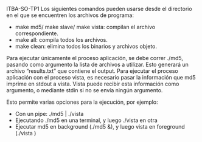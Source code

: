 ITBA-SO-TP1
Los siguientes comandos pueden usarse desde el directorio en el que se encuentren los archivos de programa:

- make md5/ make slave/ make vista: compilan el archivo correspondiente.
- make all: compila todos los archivos.
- make clean: elimina todos los binarios y archivos objeto.

Para ejecutar únicamente el proceso aplicación, se debe correr ./md5, pasando como argumento la lista de archivos a utilizar. Esto generará un archivo “results.txt” que contiene el output. Para ejecutar el proceso aplicación con el proceso vista, es necesario pasar la información que md5 imprime en stdout a vista. Vista puede recibir esta información como argumento, o mediante stdin si no se envía ningún argumento. 

Esto permite varias opciones para la ejecución, por ejemplo:

- Con un pipe: ./md5 <archivos> | ./vista
- Ejecutando ./md5 <archivos> en una terminal, y luego ./vista <info> en otra
- Ejecutar md5 en background (./md5 <archivos> &), y luego vista en foreground (./vista <info>)
